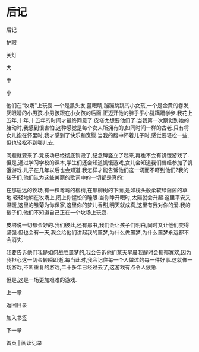 # 后记

后记

护眼

关灯

大

中

小

他们在“牧场"上玩耍.一个是黑头发,蓝眼睛,蹦蹦跳跳的小女孩,一个是金黄的卷发,灰眼睛的小男孩.小男孩跟在小女孩的后面,正迈开他的胖乎乎小腿蹒跚学步.我花上五年,十年,十五年的时间才最终同意了.皮塔太想要他们了.当我第一次察觉到她的胎动时,我感到很害怕,这种感觉是每个女人所拥有的,如同时间一样的古老.只有将女儿抱在怀里时,我才感到了快乐和宽慰.当我的腹中怀着儿子时,感觉要轻松一些,但也轻松不到哪儿去.

问题就要来了.竞技场已经彻底销毁了,纪念碑竖立了起来,再也不会有饥饿游戏了.但是,通过学习学校的课本,学生们还会知道饥饿游戏,女儿会知道我们曾经参加了饥饿游戏.儿子在几年以后也会知道.我怎样才能告诉他们这一切而不吓到他们?我的孩子们,他们认为这些美丽的歌词中的一切都是真的:

在那遥远的牧场,有一棵弯弯的柳树,在那柳树的下面,是如枕头般柔软绿茵茵的草地.轻轻地躺在牧场上,闭上你惺忪的睡眼.当你睁开眼时,太陽就会升起.这里平安又温暖,这里的雏菊为你保家,这里你的梦儿香甜,明天就成真,这里有我对你的爱.我的孩子们,他们不知道自己正在一个坟场上玩耍.

皮塔说一切都会好的.我们彼此,还有那书,我们会让孩子们明白,同时又让他们变得坚强.但也会有一天,我会给他们讲起我的噩梦,为什么做噩梦,为什么噩梦永远都不会消失.

我要告诉他们我是如何战胜噩梦的,我会告诉他们某天早晨我醒时会郁郁寡欢,因为我担心这一切会转瞬即逝.每当此时,我会记住每一个人做过的每一件好事.这就像一场游戏,不断重复的游戏,二十多年已经过去了,这游戏有点令人疲惫.

但是,这是一场更加艰难的游戏.

上一章

返回目录

加入书签

下一章

首页 | 阅读记录